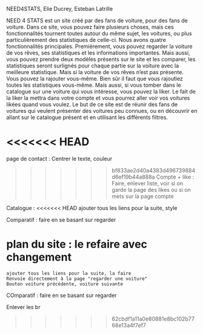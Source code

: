 NEED4STATS, Elie Ducrey, Esteban Latrille

NEED 4 STATS est un site créé par des fans de voiture, pour des fans de voiture. Dans ce site, vous pouvez faire plusieurs choses, mais ces fonctionnalités tournent toutes autour du même sujet, les voitures, ou plus particulièrement des statistiques de celle-ci. Nous avons quatre fonctionnalités principales. Premièrement, vous pouvez regarder la voiture de vos rêves, ses statistiques et les informations importantes. Mais aussi, vous pouvez prendre deux modèles présents sur le site et les comparer, les statistiques seront surlignés pour chaque partie sur la voiture avec la meilleure statistique. Mais si la voiture de vos rêves n’est pas présente. Vous pouvez la rajouter vous-même. Bien sûr il faut que vous rajoutiez toutes les statistiques vous-même. Mais aussi, si vous tomber dans le catalogue sur une voiture qui vous intéresse, vous pouvez la liker. Le fait de la liker la mettra dans votre compte et vous pourrez aller voir vos voitures likées quand vous voulez. Le but de ce site est de réunir des fans de voitures qui veulent présenter des voitures peu connues, ou en découvrir en allant sur le catalogue présent et en utilisant les différents filtres.



<<<<<<< HEAD
=======
page de contact :
    Centrer le texte, couleur
>>>>>>> bf833ae2d40a4383d496739884d6ef19b44a888a
Compte + like :
    Faire, enlever liste, voir si on garde la page des likes ou si on mets sur la page compte



Catalogue :
<<<<<<< HEAD
    ajouter tous les liens pour la suite, style

Comparatif :
    faire en se basant sur regarder

plan du site :
    le refaire avec changement
=======
    ajouter tous les liens pour la suite, la faire
    Renvoie directement à la page "regarder une voiture"
    Bouton voiture précédente, voiture suivante


COmparatif :
    faire en se basant sur regarder

Enlever les br
>>>>>>> 62cbdf1a11a0e80881e8bc102b7768e13a4f7ef7

